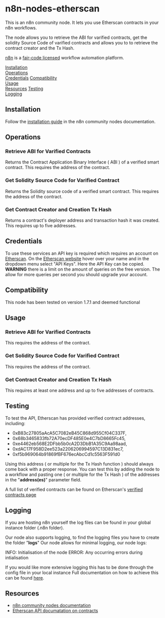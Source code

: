 # n8n-nodes-etherscan

This is an n8n community node. It lets you use Etherscan contracts in your n8n workflows.

The node allows you to retrieve the ABI for varified contracts, get the solidity Source Code of varified contracts and allows you to to retrieve the contract creator and the Tx Hash.

[n8n](https://n8n.io/) is a [fair-code licensed](https://docs.n8n.io/reference/license/) workflow automation platform.

[Installation](#installation)  
[Operations](#operations)  
[Credentials](#credentials) 
[Compatibility](#compatibility)  
[Usage](#usage)  
[Resources](#resources)
[Testing](#testing)  
[Logging](#logging)

## Installation

Follow the [installation guide](https://docs.n8n.io/integrations/community-nodes/installation/) in the n8n community nodes documentation.

## Operations

### Retrieve ABI for Varified Contracts 
Returns the Contract Application Binary Interface ( ABI ) of a verified smart contract. 
This requires the address of the contract.

### Get Solidity Source Code for Varified Contract 
Returns the Solidity source code of a verified smart contract.
This requires the address of the contract.

### Get Contract Creator and Creation Tx Hash 
Returns a contract's deployer address and transaction hash it was created.
This requires up to five addresses.

## Credentials

To use these services an API key is required which requires an account on [Etherscan](etherscan.io).
On the [Etherscan website](etherscan.io) hover over your name and in the dropdown menu select "API Keys".
Here the API Key can be copied. __WARNING__ there is a limit on the amount of queries on the free version.
The allow for more queries per second you should upgrade your account.


## Compatibility

This node has been tested on version 1.7.1 and deemed functional

## Usage

### Retrieve ABI for Varified Contracts 
This requires the address of the contract.

### Get Solidity Source Code for Varified Contract 
This requires the address of the contract.

### Get Contract Creator and Creation Tx Hash
This requires at least one address and up to five addresses of contracts.

## Testing
To test the API, Etherscan has provided verified contract addresses, including:

* 0xB83c27805aAcA5C7082eB45C868d955Cf04C337F,
* 0x68b3465833fb72A70ecDF485E0e4C7bD8665Fc45,
* 0xe4462eb568E2DFbb5b0cA2D3DbB1A35C9Aa98aad,
* 0xdAC17F958D2ee523a2206206994597C13D831ec7,
* 0xf5b969064b91869fBF676ecAbcCd1c5563F591d0

Using this address ( or multiple for the Tx Hash function ) should always come back with a proper response.
You can test this by adding the node to a workflow and pasting one ( or multiple for the Tx Hash ) of the addresses in the "**address(es)**" parameter field.

A full list of verified contracts can be found on Etherscan's [verified contracts page](https://etherscan.io/contractsVerified)

## Logging
If you are hosting n8n yourself the log files can be found in your global instance folder (.n8n folder).

Our node also supports logging, to find the logging files you have to create the folder "**logs**"
Our node allows for minimal logging, our node logs:

INFO: Initialisation of the node
ERROR: Any occurring errors during intialisation

If you would like more extensive logging this has to be done through the config file in your local instance
Full documentation on how to achieve this can be found [here](https://docs.n8n.io/hosting/logging-monitoring/logging/#setup).

## Resources

* [n8n community nodes documentation](https://docs.n8n.io/integrations/community-nodes/)
* [Etherscan API documatation on contracts](https://docs.etherscan.io/api-endpoints/contracts)



